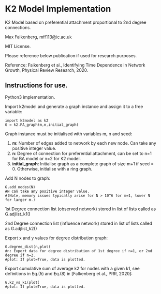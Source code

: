 K2 Model Implementation
=======================

K2 Model based on preferential attachment proportional to 2nd degree connections. 

Max Falkenberg, mff113@ic.ac.uk

MIT License. 

Please reference below publication if used for research purposes.

Reference: Falkenberg et al., Identifying Time Dependence in Network Growth, Physical Review Research, 2020.

Instructions for use.
---------------------

Python3 implementation.

Import k2model and generate a graph instance and assign it to a free variable:

    import k2model as k2
    G = k2.PA_graph(m,n,initial_graph)
    
Graph instance must be initialised with variables m, n and seed:

 1. **m**: Number of edges added to network by each new node. Can take any positive integer value.
 2. **n**: Degree of connection for preferential attachment, can be set to n=1 for BA model or n=2 for K2 model.
 3. **initial_graph**: Initialise graph as a complete graph of size m+1 if seed = 0. Otherwise, initialise with a ring graph.

Add N nodes to graph:

    G.add_nodes(N)
    #N can take any positive integer value.
    #(Note, memory issues typically arise for N > 10^6 for m=1, lower N for larger m.)

1st Degree connection list (observed network) stored in list of lists called as G.adjlist_k1()

2nd Degree connection list (influence network) stored in list of lists called as G.adjlist_k2()

Export x and y values for degree distribution graph:

    G.degree_dist(n,plot)
    #n: Export data for degree distribution of 1st degree if n=1, or 2nd degree if n=2.
    #plot: If plot=True, data is plotted.
    
Export cumulative sum of average k2 for nodes with a given k1, see definitions in Eq.(5) and Eq.(8) in [Falkenberg et al., PRR, 2020]:

    G.k2_vs_k1(plot)
    #plot: If plot=True, data is plotted.


